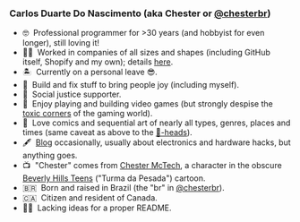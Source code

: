 ### Carlos Duarte Do Nascimento (aka Chester or [@chesterbr](https://github.com/chesterbr))

- 🤓 &nbsp;Professional programmer for >30 years (and hobbyist for even longer), still loving it!
- 👨‍💻 &nbsp;Worked in companies of all sizes and shapes (including GitHub itself, Shopify and my own); details [here](https://www.linkedin.com/in/chesterbr/).
- 🏝️ &nbsp;Currently on a personal leave 😎.
- 🔧 &nbsp;Build and fix stuff to bring people joy (including myself).
- 💪 &nbsp;Social justice supporter.
- 👾 &nbsp;Enjoy playing and building video games (but strongly despise the [toxic corners](https://en.wikipedia.org/wiki/Gamergate_(harassment_campaign)) of the gaming world).
- 💬 &nbsp;Love comics and sequential art of nearly all types, genres, places and times (same caveat as above to the [💩-heads](https://en.wikipedia.org/wiki/Comicsgate)).
- 🖋 &nbsp;[Blog](https://chester.me) occasionally, usually about electronics and hardware hacks, but anything goes.
- 📺 &nbsp;"Chester" comes from [Chester McTech](https://www.youtube.com/watch?v=hamimmdHzUo), a character in the obscure [Beverly Hills Teens](https://en.wikipedia.org/wiki/Beverly_Hills_Teens) ("Turma da Pesada") cartoon.
- 🇧🇷 &nbsp;Born and raised in Brazil (the "br" in [@chesterbr](https://github.com/chesterbr)).
- 🇨🇦 &nbsp;Citizen and resident of Canada.
- 🤷‍♂️ &nbsp;Lacking ideas for a proper README.
<!--
**chesterbr/chesterbr** is a ✨ _special_ ✨ repository because its `README.md` (this file) appears on your GitHub profile.

Here are some ideas to get you started:

- 🔭 I’m currently working on ...
- 🌱 I’m currently learning ...
- 👯 I’m looking to collaborate on ...
- 🤔 I’m looking for help with ...
- 💬 Ask me about ...
- 📫 How to reach me: ...
- 😄 Pronouns: ...
- ⚡ Fun fact: ...
-->
